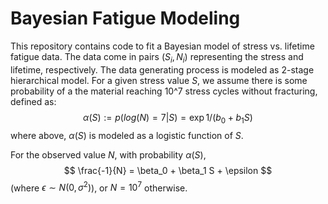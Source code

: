 # Bayesian Fatigue Modeling
This repository contains code to fit a Bayesian model of stress vs. lifetime fatigue data. The data come in pairs $(S_i,N_i)$ representing the stress and lifetime, respectively. The data generating process is modeled as 2-stage hierarchical model. For a given stress value $S$, we assume there is some probability of a the material reaching 10^7 stress cycles without fracturing, defined as: 
$$\alpha(S) := p(log(N)=7 | S) = \exp{1/(b_0 + b_1 S)}$$ 
where above, $\alpha(S)$ is modeled as a logistic function of $S$.

For the observed value $N$, with probability $\alpha(S)$,
$$
\frac{-1}{N} = \beta_0 + \beta_1 S + \epsilon
$$
(where $\epsilon \sim N(0,\sigma^2)$), or $N=10^7$ otherwise.
